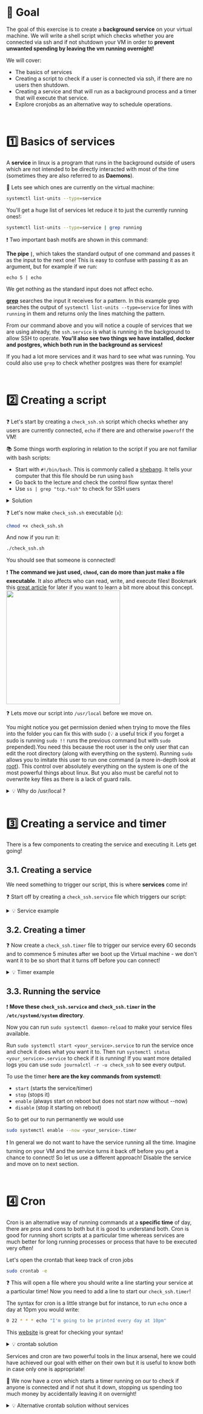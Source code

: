 # 🎯 Goal

The goal of this exercise is to create a **background service** on your virtual machine. We will write a shell script which checks whether you are connected via ssh and if not shutdown your VM in order to **prevent unwanted spending by leaving the vm running overnight!**

We will cover:
- The basics of services
- Creating a script to check if a user is connected via ssh, if there are no users then shutdown.
- Creating a service and that will run as a background process and a timer that will execute that service.
- Explore cronjobs as an alternative way to schedule operations.

<br>

# 1️⃣ Basics of services

A **service** in linux is a program that runs in the background outside of users which are not intended to be directly interacted with most of the time (sometimes they are also referred to as **Daemons**).

🔎 Lets see which ones are currently on the virtual machine:

```bash
systemctl list-units --type=service
```

You'll get a huge list of services let reduce it to just the currently running ones!:

```bash
systemctl list-units --type=service | grep running
```

❗️ Two important bash motifs are shown in this command:

**The pipe `|`**, which takes the standard output of one command and passes it as the input to the next one!
This is easy to confuse with passing it as an argument, but for example if we run:
```
echo 5 | echo
```
We get nothing as the standard input does not affect echo.

**[grep](https://www.gnu.org/software/grep/manual/grep.html)** searches the input it receives for a pattern. In this example grep searches the output of `systemctl list-units --type=service` for lines with `running` in them and returns only the lines matching the pattern.

From our command above and you will notice a couple of services that we are using already, the `ssh.service` is what is running in the background to allow SSH to operate. **You'll also see two things we have installed, docker and postgres, which both run in the background as services!**

If you had a lot more services and it was hard to see what was running. You could also use `grep` to check whether postgres was there for example!

<br>

# 2️⃣ Creating a script

❓ Let's start by creating a `check_ssh.sh` script which checks whether any users are currently connected, `echo` if there are and otherwise `poweroff` the VM!

📚 Some things worth exploring in relation to the script if you are not familiar with bash scripts:
- Start with `#!/bin/bash`. This is commonly called a [shebang](https://en.wikipedia.org/wiki/Shebang_(Unix)). It tells your computer that this file should be run using `bash`
- Go back to the lecture and check the control flow syntax there!
- Use `ss | grep "tcp.*ssh"` to check for SSH users

<details>
<summary markdown='span'>Solution</summary>

```bash
#!/bin/bash
connections=$(ss | grep "tcp.*ssh" | wc -l)
if [[ $connections > 0 ]]
then
    echo "Hey it looks like someone is connected"
else
    poweroff
fi
```
</details>

❓ Let's now make `check_ssh.sh` executable (`x`):

```bash
chmod +x check_ssh.sh
```
And now if you run it:
```bash
./check_ssh.sh
```

You should see that someone is connected!

❗️ **The command we just used, `chmod`, can do more than just make a file executable**. It also affects who can read, write, and execute files! Bookmark this [great article](https://www.computerhope.com/unix/uchmod.htm) for later if you want to learn a bit more about this concept.
<img src='https://cdn.thegeekdiary.com/wp-content/uploads/2017/11/Files-permissions-and-ownership-basics-in-Linux.png' width=300>

❓ Lets move our script into `/usr/local` before we move on.

You might notice you get permission denied when trying to move the files into the folder you can fix this with sudo (💡 a useful trick if you forget a sudo is running `sudo !!` runs the previous command but with `sudo` prepended).You need this because the root user is the only user that can edit the root directory (along with everything on the system). Running `sudo` allows you to imitate this user to run one command (a more in-depth look at [root](http://www.linfo.org/root.html)). This control over absolutely everything on the system is one of the most powerful things about linux. But you also must be careful not to overwrite key files as there is a lack of guard rails.

<details>
  <summary markdown='span'>💡 Why do /usr/local ?</summary>

If you want a quick explanation of most of the folders in the root directory (i.e. the highest folder in the system) this 2 min video explains the [linux filesystem](https://www.youtube.com/watch?v=42iQKuQodW4) at a high level.

</details>

<br>

# 3️⃣ Creating a service and timer

There is a few components to creating the service and executing it. Lets get going!

## 3.1. Creating a service

We need something to trigger our script, this is where **services** come in!

❓ Start off by creating a `check_ssh.service` file which triggers our script:

<details>
<summary markdown='span'>💡 Service example</summary>

```bash
[Unit]
Description=some description

[Service]
ExecStart=/bin/bash /usr/local/test.sh

[Install]
WantedBy=multi-user.target
```
</details>

## 3.2. Creating a timer

❓ Now create a `check_ssh.timer` file to trigger our service every 60 seconds and to commence 5 minutes after we boot up the Virtual machine - we don't want it to be so short that it turns off before you can connect!

<details>
<summary markdown='span'>💡 Timer example</summary>

```bash
[Unit]
Description=some description

[Timer]
OnUnitActiveSec=60s
OnBootSec=300s

[Install]
WantedBy=timers.target
```
</details>

## 3.3. Running the service

❗️ **Move these `check_ssh.service` and `check_ssh.timer` in the `/etc/systemd/system` directory**.

Now you can run `sudo systemctl daemon-reload` to make your service files available.

Run `sudo systemctl start <your_service>.service` to run the service once and check it does what you want it to. Then run `systemctl status <your_service>.service` to check if it is running! If you want more detailed logs you can use `sudo journalctl -r -u check_ssh` to see every output.

To use the timer **here are the key commands from systemctl**:
- `start` (starts the service/timer)
- `stop` (stops it)
- `enable` (always start on reboot but does not start now without --now)
- `disable` (stop it starting on reboot)

So to get our to run permanently we would use
```bash
sudo systemctl enable --now <your_service>.timer
```

❗️ In general we do not want to have the service running all the time. Imagine turning on your VM and the service turns it back off before you get a chance to connect! So let us use a different approach! Disable the service and move on to next section.

<br>

# 4️⃣ Cron

Cron is an alternative way of running commands at a **specific time** of day, there are pros and cons to both but it is good to understand both. Cron is good for running short scripts at a particular time whereas services are much better for long running processes or process that have to be executed very often!

Let's open the crontab that keep track of cron jobs

```bash
sudo crontab -e
```
❓ This will open a file where you should write a line starting your service at a particular time! Now you need to add a line to start our `check_ssh.timer`!

The syntax for cron is a little strange but for instance, to run `echo` once a day at 10pm you would write:

```bash
0 22 * * * echo "I'm going to be printed every day at 10pm"
```

This [website](https://crontab.guru/#0_20_*_*_*) is great for checking your syntax!

<details>
  <summary markdown='span'>💡 crontab solution</summary>

```bash
0 22 * * * systemctl start check_ssh.timer
````

</details>


Services and cron are two powerful tools in the linux arsenal, here we could have achieved our goal with either on their own but it is useful to know both in case only one is appropriate!

🏁 We now have a cron which starts a timer running on our to check if anyone is connected and if not shut it down, stopping us spending too much money by accidentally leaving it on overnight!


<details>
  <summary markdown='span'> 💡 Alternative crontab solution without services</summary>
The above crontab solution uses the flow of:
- Start a background `check_ssh.timer` on a cron schedule
- The `check_ssh.timer` executes the `check_ssh.service` based on it's own schedule (e.g. every 120 seconds)
- `check_ssh.service` executes a shell script: `check_ssh.sh`
- `check_ssh.sh` checks if a user is connected by ssh.
  - If yes: do nothing.
  - If no: shutdown.

By using crontab, we can remove a few layers of abstraction to execute only the shell script, `check_ssh.sh`, on a cron schedule. For example:

```bash
*/15 * * * * /usr/local/check_ssh.sh
```

Will execute the shell script every 15 minutes of every hour of every day (when the virtual machine is on).
</details>

<br>
